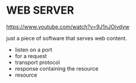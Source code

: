 # **WEB SERVER**

https://www.youtube.com/watch?v=9J1nJOivdyw

just a piece of software that serves web content.

- listen on a port
- for a request
- transport protocol
- response containing the resource
- resource